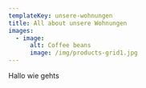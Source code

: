 ```yaml
---
templateKey: unsere-wohnungen
title: All about unsere Wohnungen
images: 
  - image:
      alt: Coffee beans
      image: /img/products-grid1.jpg
---
```

Hallo wie gehts
